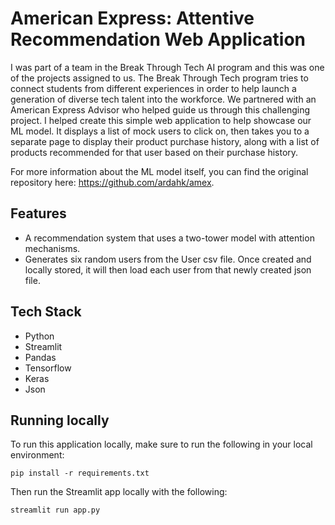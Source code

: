 # American Express: Attentive Recommendation Web Application
I was part of a team in the Break Through Tech AI program and this was one of the projects assigned to us. The Break Through Tech program tries to connect students from different experiences in order to help launch a generation of diverse tech talent into the workforce. We partnered with an American Express Advisor who helped guide us through this challenging project. I helped create this simple web application to help showcase our ML model. It displays a list of mock users to click on, then takes you to a separate page to display their product purchase history, along with a list of products recommended for that user based on their purchase history.

For more information about the ML model itself, you can find the original repository here: https://github.com/ardahk/amex.

## Features
* A recommendation system that uses a two-tower model with attention mechanisms.
* Generates six random users from the User csv file. Once created and locally stored, it will then load each user from that newly created json file.

## Tech Stack
* Python
* Streamlit
* Pandas
* Tensorflow
* Keras
* Json

## Running locally
To run this application locally, make sure to run the following in your local environment:

``pip install -r requirements.txt``

Then run the Streamlit app locally with the following:

``streamlit run app.py``
